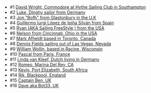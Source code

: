   - #1 [David Wright, Commodore at Hythe Sailing Club in Southampton](https://blog.marineverse.com/marineverse/2020/01/21/vr-sailors-marineverse-cup-community-david-wright.html)
  - #2 [Luke, Dinghy sailor from Germany](https://blog.marineverse.com/marineverse/2020/01/29/vr-sailors-marineverse-cup-community-lucky-luke.html)
  - #3 [Jon "Bofh" from Glastonbury in the U.K](https://blog.marineverse.com/marineverse/2020/02/06/vr-sailors-marineverse-cup-community-jon-bofh.html)
  - #4 [Guillermo Iurgi López de Ipiña Silván from Spain](https://blog.marineverse.com/marineverse/2020/02/13/vr-sailors-marineverse-cup-community-giurgi-lis.html)
  - #5 [Ryan (AKA Sailing FreeStyle ) from the USA](https://blog.marineverse.com/marineverse/2020/02/20/vr-sailors-marineverse-cup-community-sailing-freestyle.html)
  - #6 [Nelson from Cincinnati, Ohio in the USA](https://blog.marineverse.com/marineverse/2020/02/27/vr-sailors-marineverse-cup-community-nelson-livingston.html)
  - #7 [Mark Afheldt based in Toronto, Canada](https://blog.marineverse.com/marineverse/2020/04/23/vr-sailors-marineverse-cup-community-mark-afheldt.html)
  - #8 [Dennis Fields sailing out of Las Vegas, Nevada](https://blog.marineverse.com/marineverse/2020/04/24/vr-sailors-marineverse-cup-community-dennis-fields.html)
  - #9 [William Wollin, based in Racine, Wisconsin](https://blog.marineverse.com/marineverse/2020/05/03/vr-sailors-marineverse-cup-community-william-wollin.html)
  - #10 [Pascal from Paris, France](https://blog.marineverse.com/marineverse/2020/05/08/vr-sailors-marineverse-cup-community-pascal.html)
  - #11 [Linda van Kleef, Dutch living in Germany](https://blog.marineverse.com/marineverse/2020/05/11/vr-sailors-marineverse-cup-community-linda-van-kleef.html)
  - #12 [Romeo, Marina Del Rey, CA](https://blog.marineverse.com/marineverse/2020/05/16/vr-sailors-marineverse-cup-community-romeo.html)
  - #13 [Kevin, Port Elizabeth, South Africa](https://blog.marineverse.com/marineverse/2020/05/29/vr-sailors-marineverse-cup-community-kevin.html)
  - #14 [Rik, Blackpool, England](https://blog.marineverse.com/marineverse/2020/08/18/vr-sailors-marineverse-cup-community-rik.html)
  - #15 [Captain Ben, UK](https://blog.marineverse.com/marineverse/2021/04/08/vr-sailors-marineverse-cup-community-captain-ben.html)
  - #16 [Dave aka Bot33, UK](https://blog.marineverse.com/marineverse/2021/04/11/vr-sailors-marineverse-cup-community-bot33.html)
